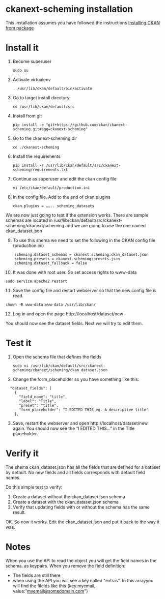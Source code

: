 ckanext-scheming installation
=============================

This installation assumes you have followed the instructions
[Installing CKAN from package](http://docs.ckan.org/en/latest/maintaining/installing/install-from-package.html)

# Install it

1. Become superuser

   `sudo su`

2. Activate virtualenv

   `. /usr/lib/ckan/default/bin/activate`

3. Go to target install directory

   `cd /usr/lib/ckan/default/src`

4. Install from git

   `pip install -e "git+https://github.com/ckan/ckanext-scheming.git#egg=ckanext-scheming"`

5. Go to the ckanext-scheming dir

   `cd ./ckanext-scheming`

6. Install the requirements

   `pip install -r /usr/lib/ckan/default/src/ckanext-scheming/requirements.txt`

7. Continue as superuser and edit the ckan config file

   `vi /etc/ckan/default/production.ini`

8. In the config file. Add to the end of ckan.plugins

   `ckan.plugins = …….. scheming_datasets`

We are now just going to test if the extension works.
There are sample schemas are located in /usr/lib/ckan/default/src/ckanext-scheming/ckanext/scheming and we are going to use the one named ckan_dataset.json

9. To use this shema we need to set the following in the CKAN config file (production.ini)
```
    scheming.dataset_schemas = ckanext.scheming:ckan_dataset.json
    scheming.presets = ckanext.scheming:presets.json
    scheming.dataset_fallback = false
 ```
 
10. It was done with root user. So set access rights to www-data

 `sudo service apache2 restart`

11. Save the config file and restart webserver so that the new config file is read.

   `chown -R www-data:www-data /usr/lib/ckan/`

12. Log in and open the page http://localhost/dataset/new

   You should now see the dataset fields. Next we will try to edit them.

# Test it

1. Open the schema file that defines the fields

   `sudo vi /usr/lib/ckan/default/src/ckanext-scheming/ckanext/scheming/ckan_dataset.json`

2. Change the form_placeholder so you have something like this:
```
  "dataset_fields": [
    {
      "field_name": "title",
      "label": "Title",
      "preset": "title",
      "form_placeholder": "I EDITED THIS eg. A descriptive title"
    },
```
3. Save, restart the webserver and open http://localhost/dataset/new again.
   You should now see the “I EDITED THIS…” in the Title placeholder.


# Verify it

The shema ckan_dataset.json has all the fields that are defined for a dataset by default. No new fields and all fields corresponds with default field names.

Do this simple test to verify:

1. Create a dataset without the ckan_dataset.json schema
2. Create a dataset with the ckan_dataset.json schema
3. Verify that updating fields with or without the schema has the same result.

OK. So now it works. Edit the ckan_dataset.json and put it back to the way it was.



# Notes

When you use the API to read the object you will get the field names in the schema. as keypairs.
When you remove the field definition:
- The fields are still there
- when using the API you will see a key called "extras". In this arrayyou will find the filelds like this
   {key:myemail, value:"myemail@somedomain.com"}